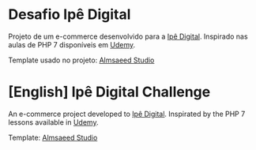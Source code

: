 # Desafio Ipê Digital

Projeto de um e-commerce desenvolvido para a [Ipê Digital](http://ipe.digital). Inspirado nas aulas de PHP 7 disponíveis em [Udemy](https://www.udemy.com/course/curso-php-7-online).

Template usado no projeto: [Almsaeed Studio](https://almsaeedstudio.com)

# [English] Ipê Digital Challenge

An e-commerce project developed to [Ipê Digital](http://ipe.digital). Inspirated by the PHP 7 lessons available in [Udemy](https://www.udemy.com/course/curso-php-7-online).

Template: [Almsaeed Studio](https://almsaeedstudio.com)